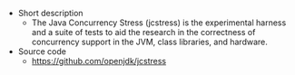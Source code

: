 - Short description
	- The Java Concurrency Stress (jcstress) is the experimental harness and a suite of tests to aid the research in the correctness of concurrency support in the JVM, class libraries, and hardware.
- Source code
	- https://github.com/openjdk/jcstress